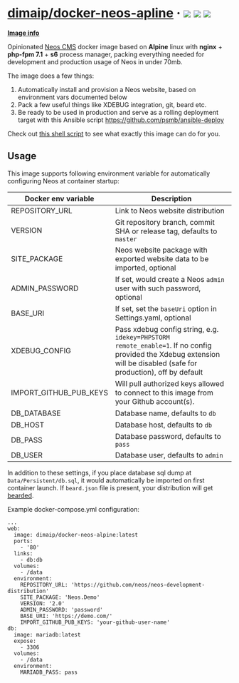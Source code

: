 # [dimaip/docker-neos-apline](https://hub.docker.com/r/dimaip/docker-neos-alpine/) &middot; [![](https://images.microbadger.com/badges/image/dimaip/docker-neos-alpine.svg)](https://microbadger.com/images/dimaip/docker-neos-alpine "Neos Alpine") [![](https://images.microbadger.com/badges/version/dimaip/docker-neos-alpine.svg)](https://microbadger.com/images/dimaip/docker-neos-alpine "Neos Alpine") [![](https://circleci.com/gh/psmb/docker-neos-alpine.svg?style=shield)](https://circleci.com/gh/psmb/docker-neos-alpine/)

[**Image info**](https://microbadger.com/images/dimaip/docker-neos-alpine)

Opinionated [Neos CMS](https://neos.io) docker image based on **Alpine** linux with **nginx** + **php-fpm 7.1** + **s6** process manager, packing everything needed for development and production usage of Neos in under 70mb.

The image does a few things:
1. Automatically install and provision a Neos website, based on environment vars documented below
2. Pack a few useful things like XDEBUG integration, git, beard etc.
3. Be ready to be used in production and serve as a rolling deployment target with this Ansible script https://github.com/psmb/ansible-deploy

Check out [this shell script](https://github.com/psmb/docker-neos-alpine/blob/master/root/etc/cont-init.d/10-init-neos) to see what exactly this image can do for you.

## Usage

This image supports following environment variable for automatically configuring Neos at container startup:

| Docker env variable | Description |
|---------|-------------|
|REPOSITORY_URL|Link to Neos website distribution|
|VERSION|Git repository branch, commit SHA or release tag, defaults to `master`|
|SITE_PACKAGE|Neos website package with exported website data to be imported, optional|
|ADMIN_PASSWORD|If set, would create a Neos `admin` user with such password, optional|
|BASE_URI|If set, set the `baseUri` option in Settings.yaml, optional|
|XDEBUG_CONFIG|Pass xdebug config string, e.g. `idekey=PHPSTORM remote_enable=1`. If no config provided the Xdebug extension will be disabled (safe for production), off by default|
|IMPORT_GITHUB_PUB_KEYS|Will pull authorized keys allowed to connect to this image from your Github account(s).|
|DB_DATABASE|Database name, defaults to `db`|
|DB_HOST|Database host, defaults to `db`|
|DB_PASS|Database password, defaults to `pass`|
|DB_USER|Database user, defaults to `admin`|


In addition to these settings, if you place database sql dump at `Data/Persistent/db.sql`, it would automatically be imported on first container launch.
If `beard.json` file is present, your distribution will get [bearded](https://github.com/mneuhaus/Beard).

Example docker-compose.yml configuration:

```
...
web:
  image: dimaip/docker-neos-alpine:latest
  ports:
    - '80'
  links:
    - db:db
  volumes:
    - /data
  environment:
    REPOSITORY_URL: 'https://github.com/neos/neos-development-distribution'
    SITE_PACKAGE: 'Neos.Demo'
    VERSION: '2.0'
    ADMIN_PASSWORD: 'password'
    BASE_URI: 'https://demo.com/'
    IMPORT_GITHUB_PUB_KEYS: 'your-github-user-name'
db:
  image: mariadb:latest
  expose:
    - 3306
  volumes:
    - /data
  environment:
    MARIADB_PASS: pass
```
